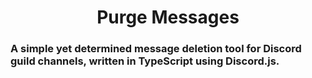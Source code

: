 <h1 align="center">Purge Messages</h1>

<h3>A simple yet determined message deletion tool for Discord guild channels, written in TypeScript using Discord.js.</h3>